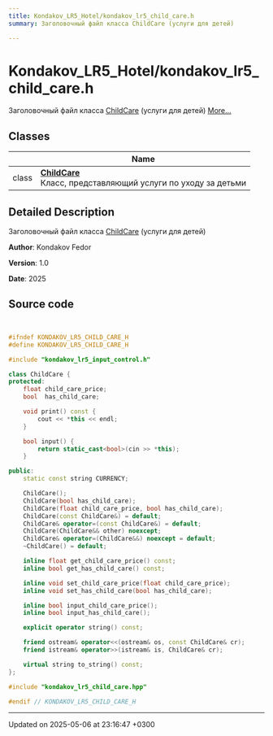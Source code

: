```yaml
---
title: Kondakov_LR5_Hotel/kondakov_lr5_child_care.h
summary: Заголовочный файл класса ChildCare (услуги для детей) 

---
```


# Kondakov_LR5_Hotel/kondakov_lr5_child_care.h

Заголовочный файл класса [ChildCare](Classes/class_child_care.md) (услуги для детей)  [More...](#detailed-description)

## Classes

|                | Name           |
| -------------- | -------------- |
| class | **[ChildCare](Classes/class_child_care.md)** <br>Класс, представляющий услуги по уходу за детьми  |

## Detailed Description

Заголовочный файл класса [ChildCare](Classes/class_child_care.md) (услуги для детей) 

**Author**: Kondakov Fedor 

**Version**: 1.0 

**Date**: 2025 



## Source code

```cpp


#ifndef KONDAKOV_LR5_CHILD_CARE_H
#define KONDAKOV_LR5_CHILD_CARE_H

#include "kondakov_lr5_input_control.h"

class ChildCare {
protected:
    float child_care_price;  
    bool  has_child_care;    

    void print() const {
        cout << *this << endl;
    }

    bool input() {
        return static_cast<bool>(cin >> *this);
    }

public:
    static const string CURRENCY;  

    ChildCare();
    ChildCare(bool has_child_care);
    ChildCare(float child_care_price, bool has_child_care);
    ChildCare(const ChildCare&) = default;
    ChildCare& operator=(const ChildCare&) = default;
    ChildCare(ChildCare&& other) noexcept;
    ChildCare& operator=(ChildCare&&) noexcept = default;
    ~ChildCare() = default;

    inline float get_child_care_price() const;
    inline bool get_has_child_care() const;

    inline void set_child_care_price(float child_care_price);
    inline void set_has_child_care(bool has_child_care);

    inline bool input_child_care_price();
    inline bool input_has_child_care();

    explicit operator string() const;

    friend ostream& operator<<(ostream& os, const ChildCare& cr);
    friend istream& operator>>(istream& is, ChildCare& cr);

    virtual string to_string() const;
};

#include "kondakov_lr5_child_care.hpp"

#endif // KONDAKOV_LR5_CHILD_CARE_H
```


-------------------------------

Updated on 2025-05-06 at 23:16:47 +0300

